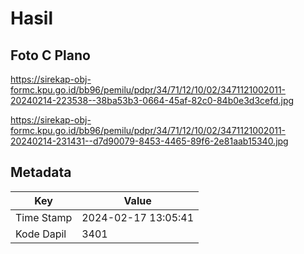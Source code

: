 # Hasil

## Foto C Plano

https://sirekap-obj-formc.kpu.go.id/bb96/pemilu/pdpr/34/71/12/10/02/3471121002011-20240214-223538--38ba53b3-0664-45af-82c0-84b0e3d3cefd.jpg

https://sirekap-obj-formc.kpu.go.id/bb96/pemilu/pdpr/34/71/12/10/02/3471121002011-20240214-231431--d7d90079-8453-4465-89f6-2e81aab15340.jpg


## Metadata

| Key        | Value               |
| ---------- | ------------------- |
| Time Stamp | 2024-02-17 13:05:41 |
| Kode Dapil | 3401                |



